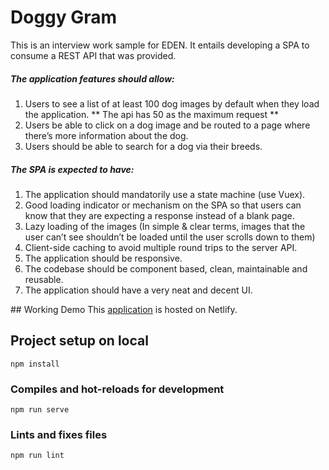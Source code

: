 # Doggy Gram
This is an interview work sample for EDEN. It entails developing a SPA to consume a REST API that was provided. 

##### The application features should allow:
1. Users to see a list of at least 100 dog images by default when they load the application. 
** The api has 50 as the maximum request ** 
2. Users be able to click on a dog image and be routed to a page where there’s more information about the dog.
3. Users should be able to search for a dog via their breeds.

##### The SPA is expected to have:
1. The application should mandatorily use a state machine (use Vuex).
2. Good loading indicator or mechanism on the SPA so that users can know that they are expecting a response instead of a blank page.
3. Lazy loading of the images (In simple & clear terms, images that the user can’t see shouldn’t be loaded until the user scrolls down to them)
4. Client-side caching to avoid multiple round trips to the server API.
5. The application should be responsive.
6. The codebase should be component based, clean, maintainable and reusable.
7. The application should have a very neat and decent UI.


## Working Demo 
This [application]() is hosted on Netlify.

## Project setup on local
```
npm install
```
### Compiles and hot-reloads for development
```
npm run serve
```
### Lints and fixes files
```
npm run lint
```


